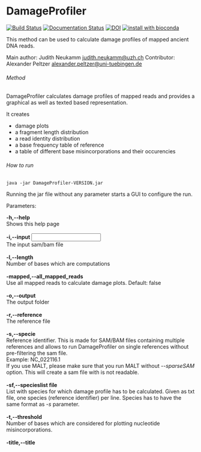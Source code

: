 # DamageProfiler
[![Build Status](https://travis-ci.org/Integrative-Transcriptomics/DamageProfiler.svg?branch=master)](https://travis-ci.org/Integrative-Transcriptomics/DamageProfiler)
[![Documentation Status](https://readthedocs.org/projects/damageprofiler/badge/?version=latest)](http://damageprofiler.readthedocs.io/en/latest/?badge=latest)
[![DOI](https://zenodo.org/badge/84447018.svg)](https://zenodo.org/badge/latestdoi/84447018)
[![install with bioconda](https://img.shields.io/badge/install%20with-bioconda-brightgreen.svg?style=flat-square)](http://bioconda.github.io/recipes/damageprofiler/README.html)

This method can be used to calculate damage profiles of mapped ancient DNA reads. 

Main author: Judith Neukamm <judith.neukamm@uzh.ch>
Contributor: Alexander Peltzer <alexander.peltzer@uni-tuebingen.de>

###### Method
DamageProfiler calculates damage profiles of mapped reads and provides a 
graphical as well as texted based representation. 

It creates 
- damage plots
- a fragment length distribution
- a read identity distribution 
- a base frequency table of reference 
- a table of different base misincorporations and their occurencies


###### How to run

```
java -jar DamageProfiler-VERSION.jar
```

Running the jar file without any parameter starts a GUI to configure the run. 


Parameters:

**-h,--help**\
Shows this help page\
\
**-i,--input <INPUT>**\
The input sam/bam file\
\
**-l,--length <LENGTH>**\
Number of bases which are computations\
\
**-mapped,--all_mapped_reads**\
Use all mapped reads to calculate damage plots. Default: false\
\
**-o,--output <OUTPUT>**\
The output folder\
\
**-r,--reference <REFERENCE>**\
The reference file\
\
**-s,--specie <SPECIE>**\
Reference identifier. This is made for SAM/BAM files containing multiple references and allows to run DamageProfiler on single references
without pre-filtering the sam file.\
Example: NC_022116.1
\
If you use MALT, please make sure that you run MALT without *--sparseSAM* option. This will create a sam file with is not readable.
\
\
**-sf,--specieslist file <SPECIES LIST>**\
List with species for which damage profile has to be calculated. Given as txt file, one species (reference identifier) per line. 
Species has to have the same format as *-s* parameter.\
\
**-t,--threshold <THRESHOLD>**\
Number of bases which are considered for plotting nucleotide misincorporations.\
\
**-title,--title <TITLE>**\
Title used for all plots. Default: input file name\
\
**-yaxis,--yaxis <YAXIS>**\
Max value on y axis shown in all plots.\



Stay tuned, a more detailed description, manual and tutorial of DamageProfiler is coming soon.



